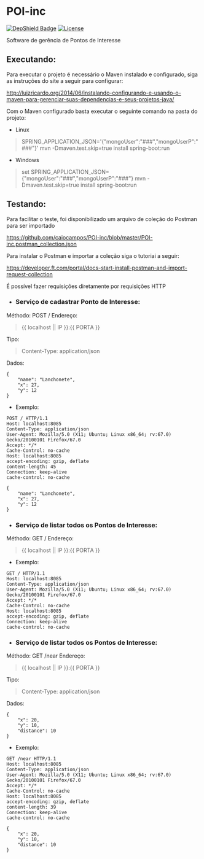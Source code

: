 # POI-inc

[![DepShield Badge](https://depshield.sonatype.org/badges/caiocampos/POI-inc/depshield.svg)](https://depshield.github.io)
[![License](https://img.shields.io/github/license/caiocampos/POI-inc.svg)](LICENSE)

Software de gerência de Pontos de Interesse

## Executando:

Para executar o projeto é necessário o Maven instalado e configurado, siga as instruções do site a seguir para configurar:

http://luizricardo.org/2014/06/instalando-configurando-e-usando-o-maven-para-gerenciar-suas-dependencias-e-seus-projetos-java/

Com o Maven configurado basta executar o seguinte comando na pasta do projeto:

- Linux
> SPRING_APPLICATION_JSON='{"mongoUser":"###","mongoUserP":"###"}' mvn -Dmaven.test.skip=true install spring-boot:run

- Windows
> set SPRING_APPLICATION_JSON={"mongoUser":"###","mongoUserP":"###"}
> mvn -Dmaven.test.skip=true install spring-boot:run

## Testando:

Para facilitar o teste, foi disponibilizado um arquivo de coleção do Postman para ser importado

https://github.com/caiocampos/POI-inc/blob/master/POI-inc.postman_collection.json

Para instalar o Postman e importar a coleção siga o tutoriai a seguir:

https://developer.ft.com/portal/docs-start-install-postman-and-import-request-collection

É possível fazer requisições diretamente por requisições HTTP


* ### Serviço de cadastrar Ponto de Interesse:

Méthodo: POST /
Endereço:
> {{ localhost || IP }}:{{ PORTA }}

Tipo:
> Content-Type: application/json

Dados:
```
{
    "name": "Lanchonete",
    "x": 27,
    "y": 12
}
```

* Exemplo:
```
POST / HTTP/1.1
Host: localhost:8085
Content-Type: application/json
User-Agent: Mozilla/5.0 (X11; Ubuntu; Linux x86_64; rv:67.0) Gecko/20100101 Firefox/67.0
Accept: */*
Cache-Control: no-cache
Host: localhost:8085
accept-encoding: gzip, deflate
content-length: 45
Connection: keep-alive
cache-control: no-cache

{
    "name": "Lanchonete",
    "x": 27,
    "y": 12
}
```

* ### Serviço de listar todos os Pontos de Interesse:

Méthodo: GET /
Endereço:
> {{ localhost || IP }}:{{ PORTA }}

* Exemplo:
```
GET / HTTP/1.1
Host: localhost:8085
Content-Type: application/json
User-Agent: Mozilla/5.0 (X11; Ubuntu; Linux x86_64; rv:67.0) Gecko/20100101 Firefox/67.0
Accept: */*
Cache-Control: no-cache
Host: localhost:8085
accept-encoding: gzip, deflate
Connection: keep-alive
cache-control: no-cache
```

* ### Serviço de listar todos os Pontos de Interesse:

Méthodo: GET /near
Endereço:
> {{ localhost || IP }}:{{ PORTA }}

Tipo:
> Content-Type: application/json

Dados:
```
{
	"x": 20,
	"y": 10,
	"distance": 10
}
```

* Exemplo:
```
GET /near HTTP/1.1
Host: localhost:8085
Content-Type: application/json
User-Agent: Mozilla/5.0 (X11; Ubuntu; Linux x86_64; rv:67.0) Gecko/20100101 Firefox/67.0
Accept: */*
Cache-Control: no-cache
Host: localhost:8085
accept-encoding: gzip, deflate
content-length: 39
Connection: keep-alive
cache-control: no-cache

{
	"x": 20,
	"y": 10,
	"distance": 10
}
```

